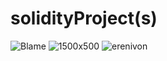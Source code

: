 # solidityProject(s)
![Blame](https://user-images.githubusercontent.com/42775426/176170508-6f3d6db7-ac14-481a-8af5-4377cf797c46.png)
![1500x500](https://user-images.githubusercontent.com/42775426/176170950-511b1daf-8ac2-4235-ad7c-89e78a6947a3.jpg)
![erenivon](https://user-images.githubusercontent.com/42775426/176171061-c0377aba-3076-4e34-b7eb-672173866a2f.png)
